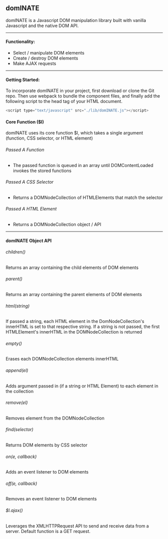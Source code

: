 ## domINATE

domINATE is a Javascript DOM manipulation library built with vanilla Javascript and the native DOM API.
***
#### Functionality:
* Select / manipulate DOM elements
* Create / destroy DOM elements
* Make AJAX requests
***
#### Getting Started:
To incorporate domINATE in your project, first download or clone the Git repo.  Then use webpack to bundle the component files, and finally add the following script to the head tag of your HTML document.

```javascript
<script type="text/javascript" src="./lib/domINATE.js"></script>
```

#### Core Function ($l)

domINATE uses its core function $l, which takes a single argument (function, CSS selector, or HTML element)

###### Passed A Function
* The passed function is queued in an array until DOMContentLoaded invokes the stored functions

###### Passed A CSS Selector
* Returns a DOMNodeCollection of HTMLElements that match the selector

###### Passed A HTML Element
* Returns a DOMNodeCollection object / API
***
#### domINATE Object API
###### children()
Returns an array containing the  child elements of DOM elements

###### parent()
Returns an array containing the  parent elements of DOM elements

###### html(string)
If passed a string, each HTML element in the DomNodeCollection's innerHTML is set to that respective string.  If a string is not passed, the first HTMLElement's innerHTML in the DOMNodeCollection is returned

###### empty()
Erases each DOMNodeCollection elements innerHTML

###### append(el)
Adds argument passed in (if a string or HTML Element) to each element in the collection

###### remove(el)
Removes element from the DOMNodeCollection

###### find(selector)
Returns DOM elements by CSS selector

###### on(e, callback)
Adds an event listener to DOM elements

###### off(e, callback)
Removes an event listener to DOM elements

###### $l.ajax()
Leverages the XMLHTTPRequest API to send and receive data from a server. Default function is a GET request.
